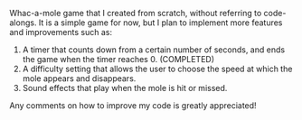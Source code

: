 Whac-a-mole game that I created from scratch, without referring to code-alongs. It is a simple game for now, but I 
plan to implement more features and improvements such as: 

1. A timer that counts down from a certain number of seconds, and ends the game when the timer reaches 0. (COMPLETED)
2. A difficulty setting that allows the user to choose the speed at which the mole appears and disappears.
3. Sound effects that play when the mole is hit or missed.


Any comments on how to improve my code is greatly appreciated!
